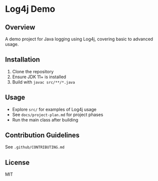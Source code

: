 # Log4j Demo

## Overview
A demo project for Java logging using Log4j, covering basic to advanced usage.

## Installation
1. Clone the repository
2. Ensure JDK 11+ is installed
3. Build with `javac src/**/*.java`

## Usage
- Explore `src/` for examples of Log4j usage
- See `docs/project-plan.md` for project phases
- Run the main class after building

## Contribution Guidelines
See `.github/CONTRIBUTING.md`

## License
MIT